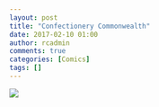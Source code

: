 ```yaml
---
layout: post
title: "Confectionery Commonwealth"
date: 2017-02-10 01:00
author: rcadmin
comments: true
categories: [Comics]
tags: []
---
```

<a href="../comics/2017/02/10"><img src="http://dl.bitsmack.com/comics/20170210.jpg" /></a>
